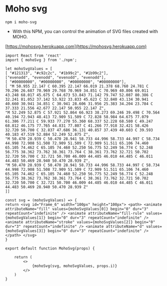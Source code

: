 # Moho svg
``` npm i moho-svg ```
+ With this NPM, you can control the animation of SVG files created with MOHO.

[https://mohosvg.herokuapp.com](https://mohosvg.herokuapp.com)

   


```
import React from 'react'
import { mohoSvg } from './npm';
```

```
let mohoSvgValues = [
[ "#121313", "#c92c2c", "#1b99c2", "#1b99c2"],
["evenodd", "evenodd", "evenodd", "evenodd"],
[ "#00000000", "#00000000", "#00000000", "#00000000"],
[ "M 50.955 22.147 C 60.395 22.147 66.019 21.378 68.760 24.781 C 70.296 26.687 70.969 29.768 70.969 34.851 C 70.969 40.806 69.011 43.248 68.017 45.675 C 64.673 53.843 71.142 79.747 52.087 80.386 C 32.241 81.052 37.142 53.922 33.833 45.623 C 32.840 43.134 30.941 40.660 30.941 34.851 C 30.941 28.606 31.956 25.383 34.204 23.784 C 37.333 21.556 42.677 22.147 50.955 22.147 Z",
"M 52.249 52.875 C 57.921 52.864 66.923 38.273 69.246 39.498 C 70.564 40.194 72.943 48.413 72.909 51.509 C 72.828 58.984 64.675 77.079 61.386 77.211 C 59.933 77.270 55.360 68.337 52.228 68.580 C 49.247 68.812 46.175 77.765 44.831 77.807 C 41.266 77.918 32.421 58.426 32.720 50.700 C 32.837 47.686 36.131 40.857 37.439 40.603 C 39.593 40.183 47.519 52.884 52.249 52.875 Z",
"M 50.470 28.939 C 50.470 28.941 58.733 44.996 58.733 44.997 C 58.734 44.998 72.908 51.508 72.909 51.509 C 72.909 51.511 65.106 74.460 65.105 74.462 C 65.105 74.460 52.250 56.775 52.249 56.774 C 52.248 56.775 38.362 73.762 38.361 73.764 C 38.361 73.762 32.721 50.702 32.720 50.700 C 32.721 50.700 46.009 44.485 46.010 44.485 C 46.011 44.483 50.469 28.940 50.470 28.939 Z",
"M 50.470 28.939 C 50.470 28.941 58.733 44.996 58.733 44.997 C 58.734 44.998 72.908 51.508 72.909 51.509 C 72.909 51.511 65.106 74.460 65.105 74.462 C 65.105 74.460 52.250 56.775 52.249 56.774 C 52.248 56.775 38.362 73.762 38.361 73.764 C 38.361 73.762 32.721 50.702 32.720 50.700 C 32.721 50.700 46.009 44.485 46.010 44.485 C 46.011 44.483 50.469 28.940 50.470 28.939 Z"
]]
```

```
const svg = (mohoSvgValues) => {
return <svg id="Frame_6" width="100px" height="100px"> <path> <animate attributeName="fill" values={mohoSvgValues[0]} begin="0" dur="3" repeatCount="indefinite" /> <animate attributeName="fill-rule" values={mohoSvgValues[1]} begin="0" dur="3" repeatCount="indefinite" /> <animate attributeName="stroke" values={mohoSvgValues[2]} begin="0" dur="3" repeatCount="indefinite" /> <animate attributeName="d" values={mohoSvgValues[3]} begin="0" dur="3" repeatCount="indefinite" /></path> </svg>
}
```

```
export default function MohoSvg(props) {

    return (
        <>
            {mohoSvg(svg, mohoSvgValues, props.i)}
        </>
    )
}
```

